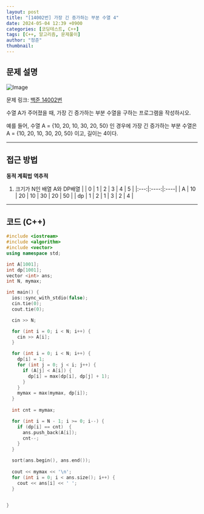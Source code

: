 ```yaml
---
layout: post
title: "[14002번] 가장 긴 증가하는 부분 수열 4"
date: 2024-05-04 12:39 +0900
categories: [코딩테스트, C++]
tags: [C++, 알고리즘, 문제풀이]
author: "정준"
thumbnail: 
---
```


## 문제 설명

![Image](https://github.com/user-attachments/assets/c77ac1fc-16f3-423c-8afa-0004c61ca88d)

문제 링크: [백준 14002번](https://www.acmicpc.net/problem/14002)

수열 A가 주어졌을 때, 가장 긴 증가하는 부분 수열을 구하는 프로그램을 작성하시오.

예를 들어, 수열 A = {10, 20, 10, 30, 20, 50} 인 경우에 가장 긴 증가하는 부분 수열은 A = {10, 20, 10, 30, 20, 50} 이고, 길이는 4이다.

---

## 접근 방법

**동적 계획법**
**역추적**

1. 크기가 N인 배열 A와 DP배열
 |  | 0 | 1 | 2 | 3 | 4 | 5 |
|:---:|:----:|:----|
| A | 10 | 20 | 10 | 30 | 20 | 50 | 
| dp | 1 | 2 | 1  | 3 | 2 | 4 |

---

## 코드 (C++)

```cpp
#include <iostream>
#include <algorithm>
#include <vector>
using namespace std;

int A[1001];
int dp[1001];
vector <int> ans;
int N, mymax;

int main() { 
  ios::sync_with_stdio(false);
  cin.tie(0);
  cout.tie(0);

  cin >> N;

  for (int i = 0; i < N; i++) {
    cin >> A[i];
  }

  for (int i = 0; i < N; i++) {
    dp[i] = 1;
    for (int j = 0; j < i; j++) {
      if (A[j] < A[i]) {
        dp[i] = max(dp[i], dp[j] + 1);
      }
    }
    mymax = max(mymax, dp[i]);
  }
  
  int cnt = mymax;

  for (int i = N - 1; i >= 0; i--) {
    if (dp[i] == cnt)  {
      ans.push_back(A[i]);
      cnt--;
    }
  }

  sort(ans.begin(), ans.end());
  
  cout << mymax << '\n';
  for (int i = 0; i < ans.size(); i++) {
    cout << ans[i] << ' ';
  }

  
}
```
